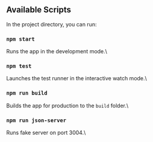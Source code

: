 ## Available Scripts
In the project directory, you can run:

### `npm start`
Runs the app in the development mode.\

### `npm test`
Launches the test runner in the interactive watch mode.\

### `npm run build`
Builds the app for production to the `build` folder.\

### `npm run json-server`
Runs fake server on port 3004.\
